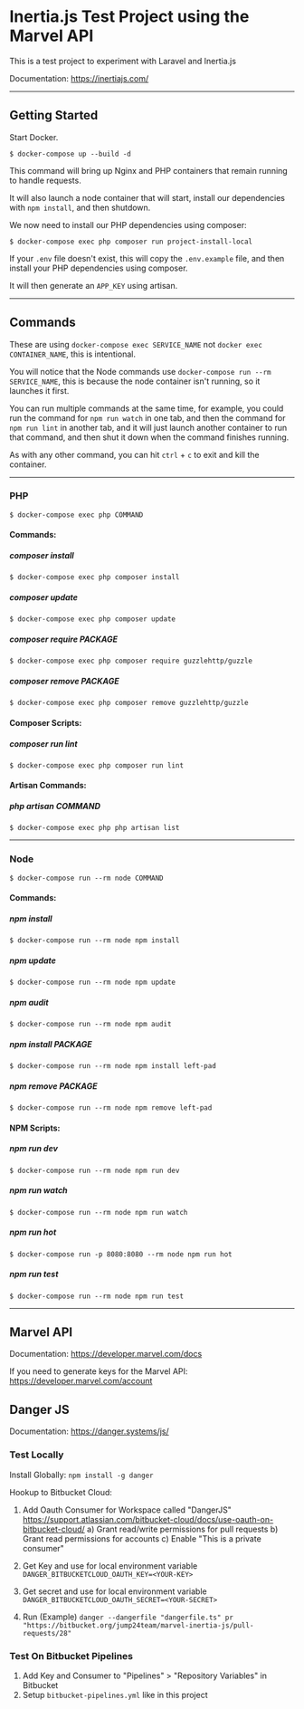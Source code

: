 # Inertia.js Test Project using the Marvel API

This is a test project to experiment with Laravel and Inertia.js

Documentation: https://inertiajs.com/


---


## Getting Started

Start Docker.

```
$ docker-compose up --build -d
```

This command will bring up Nginx and PHP containers that remain running to handle requests.

It will also launch a node container that will start, install our dependencies with `npm install`, and then shutdown.

We now need to install our PHP dependencies using composer:

```
$ docker-compose exec php composer run project-install-local
```

If your `.env` file doesn't exist, this will copy the `.env.example` file, and then install your PHP dependencies using composer.

It will then generate an `APP_KEY` using artisan.


---


## Commands

These are using `docker-compose exec SERVICE_NAME` not `docker exec CONTAINER_NAME`, this is intentional.

You will notice that the Node commands use `docker-compose run --rm SERVICE_NAME`, this is because the node container isn't running, so it launches it first.

You can run multiple commands at the same time, for example, you could run the command for `npm run watch` in one tab, and then the command for `npm run lint` in another tab, and it will just launch another container to run that command, and then shut it down when the command finishes running.

As with any other command, you can hit `ctrl` + `c` to exit and kill the container.


---


### PHP

```
$ docker-compose exec php COMMAND
```


#### Commands:

##### composer install

```
$ docker-compose exec php composer install
```

##### composer update

```
$ docker-compose exec php composer update
```

##### composer require PACKAGE

```
$ docker-compose exec php composer require guzzlehttp/guzzle
```

##### composer remove PACKAGE

```
$ docker-compose exec php composer remove guzzlehttp/guzzle
```


#### Composer Scripts:

##### composer run lint

```
$ docker-compose exec php composer run lint
```


#### Artisan Commands:

##### php artisan COMMAND

```
$ docker-compose exec php php artisan list
```


---


### Node

```
$ docker-compose run --rm node COMMAND
```


#### Commands:

##### npm install

```
$ docker-compose run --rm node npm install
```

##### npm update

```
$ docker-compose run --rm node npm update
```

##### npm audit

```
$ docker-compose run --rm node npm audit
```

##### npm install PACKAGE

```
$ docker-compose run --rm node npm install left-pad
```

##### npm remove PACKAGE

```
$ docker-compose run --rm node npm remove left-pad
```


#### NPM Scripts:

##### npm run dev

```
$ docker-compose run --rm node npm run dev
```

##### npm run watch

```
$ docker-compose run --rm node npm run watch
```

##### npm run hot

```
$ docker-compose run -p 8080:8080 --rm node npm run hot
```

##### npm run test

```
$ docker-compose run --rm node npm run test
```


---


## Marvel API

Documentation: https://developer.marvel.com/docs

If you need to generate keys for the Marvel API: https://developer.marvel.com/account


## Danger JS

Documentation: https://danger.systems/js/

### Test Locally

Install Globally: `npm install -g danger`

Hookup to Bitbucket Cloud:

1. Add Oauth Consumer for Workspace called "DangerJS" https://support.atlassian.com/bitbucket-cloud/docs/use-oauth-on-bitbucket-cloud/
    a) Grant read/write permissions for pull requests
    b) Grant read permissions for accounts
    c) Enable "This is a private consumer"

2. Get Key and use for local environment variable `DANGER_BITBUCKETCLOUD_OAUTH_KEY=<YOUR-KEY>`
3. Get secret and use for local environment variable `DANGER_BITBUCKETCLOUD_OAUTH_SECRET=<YOUR-SECRET>`
4. Run (Example) `danger --dangerfile "dangerfile.ts" pr "https://bitbucket.org/jump24team/marvel-inertia-js/pull-requests/28"`

### Test On Bitbucket Pipelines

1. Add Key and Consumer to "Pipelines" > "Repository Variables" in Bitbucket
2. Setup `bitbucket-pipelines.yml` like in this project
